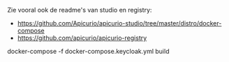 Zie vooral ook de readme's van studio en registry: 
- https://github.com/Apicurio/apicurio-studio/tree/master/distro/docker-compose
- https://github.com/apicurio/apicurio-registry

docker-compose -f docker-compose.keycloak.yml build
